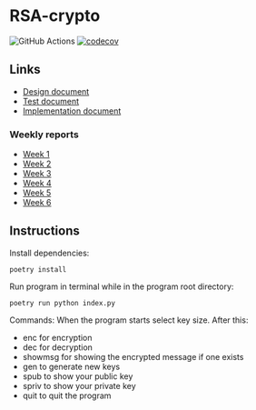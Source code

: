 # RSA-crypto
![GitHub Actions](https://github.com/oskrsjlnd/RSA-crypto/workflows/CI/badge.svg) [![codecov](https://codecov.io/gh/oskrsjlnd/RSA-crypto/branch/main/graph/badge.svg?token=KGXKLCTU0Q)](https://codecov.io/gh/oskrsjlnd/RSA-crypto)
## Links
- [Design document](https://github.com/oskrsjlnd/RSA-crypto/blob/main/documentation/design_document.md)
- [Test document](https://github.com/oskrsjlnd/RSA-crypto/blob/main/documentation/test_document.md)
- [Implementation document](https://github.com/oskrsjlnd/RSA-crypto/blob/main/documentation/implementation_document.md)
### Weekly reports
- [Week 1](https://github.com/oskrsjlnd/RSA-crypto/blob/main/documentation/week1.md)
- [Week 2](https://github.com/oskrsjlnd/RSA-crypto/blob/main/documentation/week2.md)
- [Week 3](https://github.com/oskrsjlnd/RSA-crypto/blob/main/documentation/week3.md)
- [Week 4](https://github.com/oskrsjlnd/RSA-crypto/blob/main/documentation/week4.md)
- [Week 5](https://github.com/oskrsjlnd/RSA-crypto/blob/main/documentation/week5.md)
- [Week 6](https://github.com/oskrsjlnd/RSA-crypto/blob/main/documentation/week6.md)
## Instructions
Install dependencies:
```
poetry install
```
Run program in terminal while in the program root directory:
```
poetry run python index.py
```
Commands:
When the program starts select key size. After this:
- enc for encryption
- dec for decryption
- showmsg for showing the encrypted message if one exists
- gen to generate new keys
- spub to show your public key
- spriv to show your private key
- quit to quit the program
